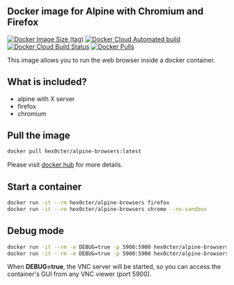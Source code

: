 
## Docker image for Alpine with Chromium and Firefox
[![Docker Image Size (tag)](https://img.shields.io/docker/image-size/hex0cter/alpine-browsers/latest)](https://hub.docker.com/r/hex0cter/alpine-browsers)
[![Docker Cloud Automated build](https://img.shields.io/docker/cloud/automated/hex0cter/alpine-browsers)](https://hub.docker.com/r/hex0cter/alpine-browsers/builds)
[![Docker Cloud Build Status](https://img.shields.io/docker/cloud/build/hex0cter/alpine-browsers)](https://hub.docker.com/r/hex0cter/alpine-browsers/builds)
[![Docker Pulls](https://img.shields.io/docker/pulls/hex0cter/alpine-browsers)](https://hub.docker.com/r/hex0cter/alpine-browsers)

This image allows you to run the web browser inside a docker container.

## What is included?
* alpine with X server
* firefox
* chromium

## Pull the image
```bash
docker pull hex0cter/alpine-browsers:latest
```
Please visit [docker hub](https://hub.docker.com/repository/docker/hex0cter/alpine-browsers) for more details.

## Start a container
```bash
docker run -it --rm hex0cter/alpine-browsers firefox
docker run -it --rm hex0cter/alpine-browsers chrome --no-sandbox
```

## Debug mode
```bash
docker run -it --rm -e DEBUG=true -p 5900:5900 hex0cter/alpine-browsers firefox
docker run -it --rm -e DEBUG=true -p 5900:5900 hex0cter/alpine-browsers chrome --no-sandbox
```
When **DEBUG=true**, the VNC server will be started, so you can access the container's GUI from any VNC viewer (port 5900).
